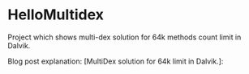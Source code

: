 HelloMultidex
=============

Project which shows multi-dex solution for 64k methods count limit in Dalvik. 

Blog post explanation: [MultiDex solution for 64k limit in Dalvik.]:
